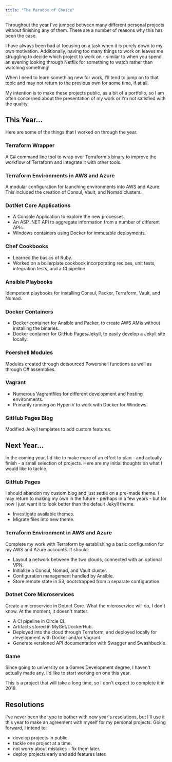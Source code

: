 ```yaml
---
title: "The Paradox of Choice"
---
```


Throughout the year I've jumped between many different personal projects without finishing any of them. There are a number of reasons why this has been the case.

I have always been bad at focusing on a task when it is purely down to my own motivation. Additionally, having too many things to work on leaves me struggling to decide which project to work on - similar to when you spend an evening looking through Netflix for something to watch rather than watching something!

When I need to learn something new for work, I'll tend to jump on to that topic and may not return to the previous own for some time, if at all.

My intention is to make these projects public, as a bit of a portfolio, so I am often concerned about the presentation of my work or I'm not satisfied with the quality.

## This Year...
Here are some of the things that I worked on through the year.

### Terraform Wrapper
A C# command line tool to wrap over Terraform's binary to improve the workflow of Terraform and integrate it with other tools.

### Terraform Environments in AWS and Azure
A modular configuration for launching environments into AWS and Azure. This included the creation of Consul, Vault, and Nomad clusters.

### DotNet Core Applications
* A Console Application to explore the new processes.
* An ASP .NET API to aggregate information from a number of different APIs.
* Windows containers using Docker for immutable deployments.

### Chef Cookbooks
* Learned the basics of Ruby.
* Worked on a boilerplate cookbook incorporating recipes, unit tests, integration tests, and a CI pipeline

### Ansible Playbooks
Idempotent playbooks for installing Consul, Packer, Terraform, Vault, and Nomad.

### Docker Containers
* Docker container for Ansible and Packer, to create AWS AMIs without installing the binaries.
* Docker container for GitHub Pages/Jekyll, to easily develop a Jekyll site locally.

### Poershell Modules
Modules created through dotsourced Powershell functions as well as through C# assemblies.

### Vagrant
* Numerous Vagrantfiles for different development and hosting environments.
* Primarily running on Hyper-V to work with Docker for Windows.

### GitHub Pages Blog
Modified Jekyll templates to add custom features.

## Next Year...
In the coming year, I'd like to make more of an effort to plan - and actually finish - a small selection of projects. Here are my initial thoughts on what I would like to tackle.

### GitHub Pages
I should abandon my custom blog and just settle on a pre-made theme. I may return to making my own in the future - perhaps in a few years - but for now I just want it to look better than the default Jekyll theme.

* Investigate available themes.
* Migrate files into new theme.

### Terraform Environment in AWS and Azure
Complete my work with Terraform by establishing a basic configuration for my AWS and Azure accounts. It should:

* Layout a network between the two clouds, connected with an optional VPN.
* Initialize a Consul, Nomad, and Vault cluster.
* Configuration management handled by Ansible.
* Store remote state in S3, bootstrapped from a separate configuration.

### Dotnet Core Microservices
Create a microservice in Dotnet Core. What the microservice will do, I don't know. At the moment, it doesn't matter.

* A CI pipeline in Circle CI.
* Artifacts stored in MyGet/DockerHub.
* Deployed into the cloud through Terraform, and deployed locally for development with Docker and/or Vagrant.
* Generate versioned API documentation with Swagger and Swashbuckle.

### Game
Since going to university on a Games Development degree, I haven't actually made any. I'd like to start working on one this year.

This is a project that will take a long time, so I don't expect to complete it in 2018.

## Resolutions
I've never been the type to bother with new year's resolutions, but I'll use it this year to make an agreement with myself for my personal projects. Going forward, I intend to:

* develop projects in public.
* tackle one project at a time.
* not worry about mistakes - fix them later.
* deploy projects early and add features later.
